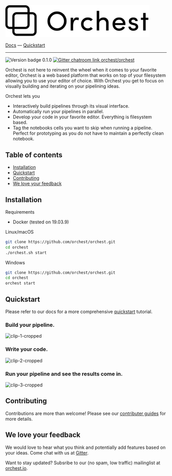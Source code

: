 <img src='docs/source/img/logo.png' width="450px" />
<br/>

[Docs](https://orchest.readthedocs.io/en/latest/) 
— [Quickstart](https://orchest.readthedocs.io/en/latest/quickstart.html) 

-----
<img alt="Version badge 0.1.0" src="https://img.shields.io/badge/version-0.1.0-blue" />  <a href="https://gitter.im/orchest/orchest"><img alt="Gitter chatroom link orchest/orchest" src="https://badges.gitter.im/orchest/orchest.svg" /></a>

Orchest is not here to reinvent the wheel when it comes to your favorite editor, Orchest is a web
based platform that works on top of your filesystem allowing you to use your
editor of choice. With Orchest you get to focus on visually building and iterating on your
pipelining ideas.

Orchest lets you
* Interactively build pipelines through its visual interface.
* Automatically run your pipelines in parallel.
* Develop your code in your favorite editor. Everything is filesystem based.
* Tag the notebooks cells you want to skip when running a pipeline. Perfect for prototyping as you do not 
  have to maintain a perfectly clean notebook.


## Table of contents
* [Installation](#installation)
* [Quickstart](#quickstart)
* [Contributing](#contributing)
* [We love your feedback](#we-love-your-feedback)


## Installation
Requirements
* Docker (tested on 19.03.9)

Linux/macOS
```bash
git clone https://github.com/orchest/orchest.git
cd orchest
./orchest.sh start
```

Windows
```bash
git clone https://github.com/orchest/orchest.git
cd orchest
orchest start
```


## Quickstart
Please refer to our docs for a more comprehensive 
[quickstart](https://orchest.readthedocs.io/en/latest/quickstart.html) tutorial.

### Build your pipeline.

![clip-1-cropped](https://user-images.githubusercontent.com/1309307/82610388-8ffc7580-9bbe-11ea-8886-d045ff6b76d0.gif)

### Write your code.

![clip-2-cropped](https://user-images.githubusercontent.com/1309307/82610397-94c12980-9bbe-11ea-8e16-eb686d0cfc75.gif)

### Run your pipeline and see the results come in.

![clip-3-cropped](https://user-images.githubusercontent.com/1309307/82610401-95f25680-9bbe-11ea-9de3-b4dc44a1e01b.gif)


## Contributing
Contributions are more than welcome! Please see our 
[contributer guides](https://orchest.readthedocs.io/en/latest/development/contributer_guides.html)
for more details.


## We love your feedback
We would love to hear what you think and potentially add features based on your ideas. Come chat
with us at [Gitter](https://gitter.im/orchest).

Want to stay updated? Subsribe to our (no spam, low traffic) mailinglist at
[orchest.io](https://www.orchest.io/).
